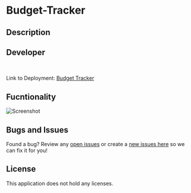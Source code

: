 # Budget-Tracker

## Description



## Developer 
 
<br>

Link to Deployment: [Budget Tracker]()

## Fucntionality

![Screenshot](publuc/icons/Screenshot.JPG)

## Bugs and Issues
Found a bug? Review any [open issues][open-issues] or create a [new issues here][new-issue] so we can fix it for you!

## License
This application does not hold any licenses.

[open-issues]: https://github.com/dbridgman1/Budget-Tracker/issues
[new-issue]: https://github.com/dbridgman1/Budget-Tracker/issues/new